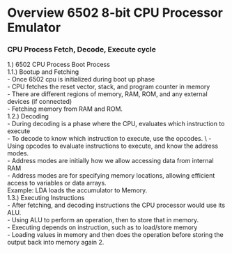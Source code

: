 # Overview 6502 8-bit CPU Processor Emulator

### CPU Process Fetch, Decode, Execute cycle
1.) 6502 CPU Process Boot Process \
  1.1.) Bootup and Fetching \
    - Once 6502 cpu is initialized during boot up phase \
    - CPU fetches the reset vector, stack, and program counter in memory \
    - There are different regions of memory, RAM, ROM, and any external devices (if connected) \
    - Fetching memory from RAM and ROM. \
  1.2.) Decoding \
    - During decoding is a phase where the CPU, evaluates which instruction to execute \
    - To decode to know which instruction to execute, use the opcodes. \ 
    - Using opcodes to evaluate instructions to execute, and know the address modes. \
    - Address modes are initially how we allow accessing data from internal RAM \
    - Address modes are for specifying memory locations, allowing efficient access to variables or data arrays. \
    Example: LDA loads the accumulator to Memory. \
  1.3.) Executing Instructions \
    - After fetching, and decoding instructions the CPU processor would use its ALU. \
    - Using ALU to perform an operation, then to store that in memory. \
    - Executing depends on instruction, such as to load/store memory \
    - Loading values in memory and then does the operation before storing the output back into memory again
2.
